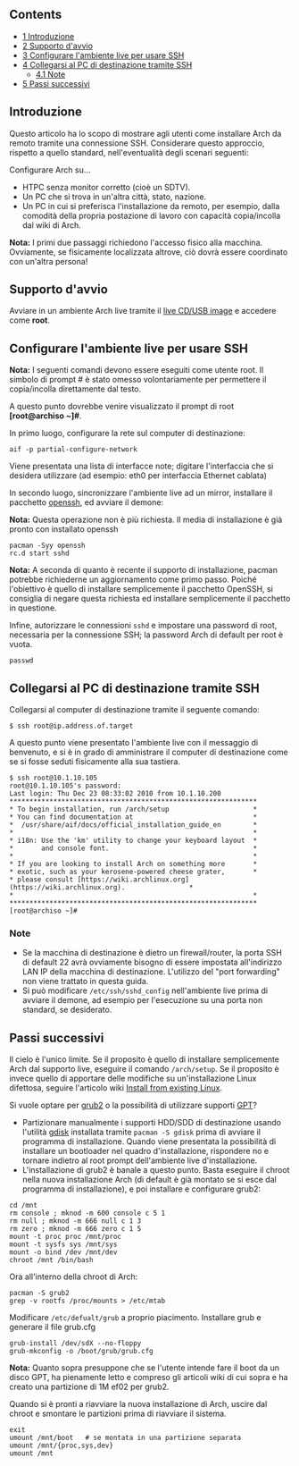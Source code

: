 ## Contents

*   [1 Introduzione](#Introduzione)
*   [2 Supporto d'avvio](#Supporto_d.27avvio)
*   [3 Configurare l'ambiente live per usare SSH](#Configurare_l.27ambiente_live_per_usare_SSH)
*   [4 Collegarsi al PC di destinazione tramite SSH](#Collegarsi_al_PC_di_destinazione_tramite_SSH)
    *   [4.1 Note](#Note)
*   [5 Passi successivi](#Passi_successivi)

## Introduzione

Questo articolo ha lo scopo di mostrare agli utenti come installare Arch da remoto tramite una connessione SSH. Considerare questo approccio, rispetto a quello standard, nell'eventualità degli scenari seguenti:

Configurare Arch su...

*   HTPC senza monitor corretto (cioè un SDTV).
*   Un PC che si trova in un'altra città, stato, nazione.
*   Un PC in cui si preferisca l'installazione da remoto, per esempio, dalla comodità della propria postazione di lavoro con capacità copia/incolla dal wiki di Arch.

**Nota:** I primi due passaggi richiedono l'accesso fisico alla macchina. Ovviamente, se fisicamente localizzata altrove, ciò dovrà essere coordinato con un'altra persona!

## Supporto d'avvio

Avviare in un ambiente Arch live tramite il [live CD/USB image](/index.php/Beginners%27_guide#Obtain_the_latest_installation_media "Beginners' guide") e accedere come **root**.

## Configurare l'ambiente live per usare SSH

**Nota:** I seguenti comandi devono essere eseguiti come utente root. Il simbolo di prompt # è stato omesso volontariamente per permettere il copia/incolla direttamente dal testo.

A questo punto dovrebbe venire visualizzato il prompt di root **[root@archiso ~]#**.

In primo luogo, configurare la rete sul computer di destinazione:

```
aif -p partial-configure-network

```

Viene presentata una lista di interfacce note; digitare l'interfaccia che si desidera utilizzare (ad esempio: eth0 per interfaccia Ethernet cablata)

In secondo luogo, sincronizzare l'ambiente live ad un mirror, installare il pacchetto [openssh](https://www.archlinux.org/packages/?name=openssh), ed avviare il demone:

**Nota:** Questa operazione non è più richiesta. Il media di installazione è già pronto con installato openssh

```
pacman -Syy openssh
rc.d start sshd

```

**Nota:** A seconda di quanto è recente il supporto di installazione, pacman potrebbe richiederne un aggiornamento come primo passo. Poiché l'obiettivo è quello di installare semplicemente il pacchetto OpenSSH, si consiglia di negare questa richiesta ed installare semplicemente il pacchetto in questione.

Infine, autorizzare le connessioni `sshd` e impostare una password di root, necessaria per la connessione SSH; la password Arch di default per root è vuota.

```
passwd

```

## Collegarsi al PC di destinazione tramite SSH

Collegarsi al computer di destinazione tramite il seguente comando:

```
$ ssh root@ip.address.of.target

```

A questo punto viene presentato l'ambiente live con il messaggio di benvenuto, e si è in grado di amministrare il computer di destinazione come se si fosse seduti fisicamente alla sua tastiera.

```
$ ssh root@10.1.10.105
root@10.1.10.105's password: 
Last login: Thu Dec 23 08:33:02 2010 from 10.1.10.200
**************************************************************
* To begin installation, run /arch/setup                     *
* You can find documentation at                              *
*  /usr/share/aif/docs/official_installation_guide_en        *
*                                                            *
* i18n: Use the 'km' utility to change your keyboard layout  *
*       and console font.                                    *
*                                                            *
* If you are looking to install Arch on something more       *
* exotic, such as your kerosene-powered cheese grater,       *
* please consult [https://wiki.archlinux.org](https://wiki.archlinux.org).                *
*                                                            *
**************************************************************
[root@archiso ~]#

```

### Note

*   Se la macchina di destinazione è dietro un firewall/router, la porta SSH di default 22 avrà ovviamente bisogno di essere impostata all'indirizzo LAN IP della macchina di destinazione. L'utilizzo del "port forwarding" non viene trattato in questa guida.
*   Si può modificare `/etc/ssh/sshd_config` nell'ambiente live prima di avviare il demone, ad esempio per l'esecuzione su una porta non standard, se desiderato.

## Passi successivi

Il cielo è l'unico limite. Se il proposito è quello di installare semplicemente Arch dal supporto live, eseguire il comando `/arch/setup`. Se il proposito è invece quello di apportare delle modifiche su un'installazione Linux difettosa, seguire l'articolo wiki [Install from existing Linux](/index.php/Install_from_existing_Linux "Install from existing Linux").

Si vuole optare per [grub2](/index.php/Grub2 "Grub2") o la possibilità di utilizzare supporti [GPT](/index.php/GPT "GPT")?

*   Partizionare manualmente i supporti HDD/SDD di destinazione usando l'utilità [gdisk](https://www.archlinux.org/packages/?name=gdisk) installata tramite `pacman -S gdisk` prima di avviare il programma di installazione. Quando viene presentata la possibilità di installare un bootloader nel quadro d'installazione, rispondere no e tornare indietro al root prompt dell'ambiente live d'installazione.
*   L'installazione di grub2 è banale a questo punto. Basta eseguire il chroot nella nuova installazione Arch (di default è già montato se si esce dal programma di installazione), e poi installare e configurare grub2:

```
cd /mnt
rm console ; mknod -m 600 console c 5 1 
rm null ; mknod -m 666 null c 1 3 
rm zero ; mknod -m 666 zero c 1 5
mount -t proc proc /mnt/proc
mount -t sysfs sys /mnt/sys
mount -o bind /dev /mnt/dev
chroot /mnt /bin/bash

```

Ora all'interno della chroot di Arch:

```
pacman -S grub2
grep -v rootfs /proc/mounts > /etc/mtab

```

Modificare `/etc/defualt/grub` a proprio piacimento. Installare grub e generare il file grub.cfg

```
grub-install /dev/sdX --no-floppy
grub-mkconfig -o /boot/grub/grub.cfg

```

**Nota:** Quanto sopra presuppone che se l'utente intende fare il boot da un disco GPT, ha pienamente letto e compreso gli articoli wiki di cui sopra e ha creato una partizione di 1M ef02 per grub2.

Quando si è pronti a riavviare la nuova installazione di Arch, uscire dal chroot e smontare le partizioni prima di riavviare il sistema.

```
exit
umount /mnt/boot   # se montata in una partizione separata
umount /mnt/{proc,sys,dev}
umount /mnt

```